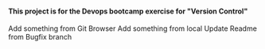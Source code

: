#### This project is for the Devops bootcamp exercise for "Version Control" 
Add something from Git Browser
Add something from local
Update Readme from Bugfix branch 
